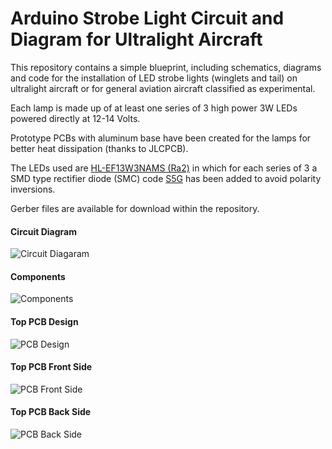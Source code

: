 # Arduino Strobe Light Circuit and Diagram for Ultralight Aircraft

This repository contains a simple blueprint, including schematics, diagrams and code for the installation of LED strobe lights (winglets and tail) on ultralight aircraft or for general aviation aircraft classified as experimental.

Each lamp is made up of at least one series of 3 high power 3W LEDs powered directly at 12-14 Volts.

Prototype PCBs with aluminum base have been created for the lamps for better heat dissipation (thanks to JLCPCB).

The LEDs used are [HL-EF13W3NAMS (Ra2)](https://lcsc.com/product-detail/Light-Emitting-Diodes-LED_HONGLITRONIC-Hongli-Zhihui-HONGLITRONIC-HL-EF13W3NAMS-Ra2_C784723.html) in which for each series of 3 a SMD type rectifier diode (SMC) code [S5G](https://lcsc.com/product-detail/Diodes-Fast-Recovery-Rectifiers_Shandong-Jingdao-Microelectronics-ES5GC_C128705.html) has been added to avoid polarity inversions.

Gerber files are available for download within the repository.

#### Circuit Diagram

![Circuit Diagaram](https://github.com/mattia480/aircarft-strobe-light/tree/star-company-lights/aero-strobe-schematic.png?raw=true)

#### Components
![Components](https://github.com/mattia480/aircarft-strobe-light/tree/star-company-lights/aero-strobe-components.png?raw=true)

#### Top PCB Design
![PCB Design](https://github.com/mattia480/aircarft-strobe-light/tree/star-company-lights/pcb-design.png?raw=true)

#### Top PCB Front Side
![PCB Front Side](https://github.com/mattia480/aircarft-strobe-light/tree/star-company-lights/pcb-front-side.png?raw=true)

#### Top PCB Back Side
![PCB Back Side](https://github.com/mattia480/aircarft-strobe-light/tree/star-company-lights/pcb-back-side.png?raw=true)
